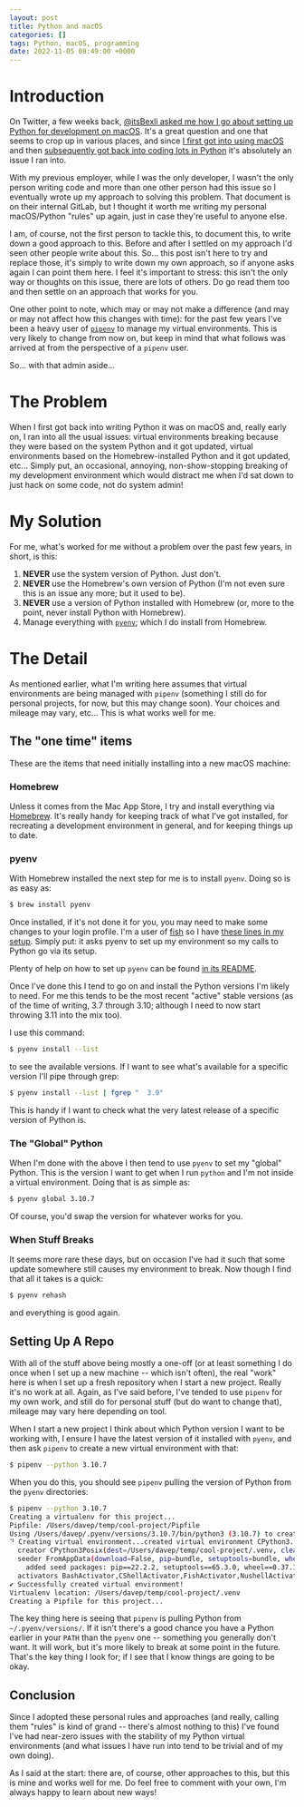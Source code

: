 ```yaml
---
layout: post
title: Python and macOS
categories: []
tags: Python, macOS, programming
date: 2022-11-05 08:49:00 +0000
---
```


# Introduction

On Twitter, a few weeks back, [@itsBexli asked me how I go about setting up
Python for development on
macOS](https://twitter.com/itsBexli/status/1577332548933500928). It's a
great question and one that seems to crop up in various places, and since [I
first got into using
macOS](/2015/06/27/my-first-couple-of-weeks-with-an-imac.html) and then
[subsequently got back into coding lots in
Python](/2017/12/12/on_to_something_new.html) it's absolutely an issue I ran
into.

With my previous employer, while I was the only developer, I wasn't the only
person writing code and more than one other person had this issue so I
eventually wrote up my approach to solving this problem. That document is on
their internal GitLab, but I thought it worth me writing my personal
macOS/Python "rules" up again, just in case they're useful to anyone else.

I am, of course, not the first person to tackle this, to document this, to
write down a good approach to this. Before and after I settled on my
approach I'd seen other people write about this. So... this post isn't here
to try and replace those, it's simply to write down my own approach, so if
anyone asks again I can point them here. I feel it's important to stress:
this isn't the only way or thoughts on this issue, there are lots of others.
Do go read them too and then settle on an approach that works for you.

One other point to note, which may or may not make a difference (and may or
may not affect how this changes with time): for the past few years I've been
a heavy user of [`pipenv`](https://pipenv.pypa.io/en/latest/) to manage my
virtual environments. This is very likely to change from now on, but keep in
mind that what follows was arrived at from the perspective of a `pipenv`
user.

So... with that admin aside...

# The Problem

When I first got back into writing Python it was on macOS and, really early
on, I ran into all the usual issues: virtual environments breaking because
they were based on the system Python and it got updated, virtual
environments based on the Homebrew-installed Python and it got updated,
etc... Simply put, an occasional, annoying, non-show-stopping breaking of my
development environment which would distract me when I'd sat down to just
hack on some code, not do system admin!

# My Solution

For me, what's worked for me without a problem over the past few years, in
short, is this:

1. **NEVER** use the system version of Python. Just don't.
2. **NEVER** use the Homebrew's own version of Python (I'm not even sure
   this is an issue any more; but it used to be).
3. **NEVER** use a version of Python installed with Homebrew (or, more to
   the point, never install Python with Homebrew).
4. Manage everything with [`pyenv`](https://github.com/pyenv/); which I do
   install from Homebrew.

# The Detail

As mentioned earlier, what I'm writing here assumes that virtual
environments are being managed with `pipenv` (something I still do for
personal projects, for now, but this may change soon). Your choices and
mileage may vary, etc... This is what works well for me.

## The "one time" items

These are the items that need initially installing into a new macOS machine:

### Homebrew

Unless it comes from the Mac App Store, I try and install everything via
[Homebrew](https://brew.sh/). It's really handy for keeping track of what
I've got installed, for recreating a development environment in general, and
for keeping things up to date.

### pyenv

With Homebrew installed the next step for me is to install `pyenv`. Doing so
is as easy as:

```sh
$ brew install pyenv
```

Once installed, if it's not done it for you, you may need to make some
changes to your login profile. I'm a user of [fish](https://fishshell.com)
so I have [these lines in my
setup](https://github.com/davep/fish/blob/efc77fd20c4bd2f36eb628730787924b6a56fcfd/conf.d/python.fish#L21-L25).
Simply put: it asks pyenv to set up my environment so my calls to Python go
via its setup.

Plenty of help on how to set up `pyenv` can be found [in its
README](https://github.com/pyenv/pyenv#installation).

Once I've done this I tend to go on and install the Python versions I'm
likely to need. For me this tends to be the most recent "active" stable
versions (as of the time of writing, 3.7 through 3.10; although I need to
now start throwing 3.11 into the mix too).

I use this command:

```sh
$ pyenv install --list
```

to see the available versions. If I want to see what's available for a
specific version I'll pipe through grep:

```sh
$ pyenv install --list | fgrep "  3.9"
```

This is handy if I want to check what the very latest release of a specific
version of Python is.

### The "Global" Python

When I'm done with the above I then tend to use `pyenv` to set my "global"
Python. This is the version I want to get when I run `python` and I'm not
inside a virtual environment. Doing that is as simple as:

```sh
$ pyenv global 3.10.7
```

Of course, you'd swap the version for whatever works for you.

### When Stuff Breaks

It seems more rare these days, but on occasion I've had it such that some
update somewhere still causes my environment to break. Now though I find
that all it takes is a quick:

```sh
$ pyenv rehash
```

and everything is good again.

## Setting Up A Repo

With all of the stuff above being mostly a one-off (or at least something I
do once when I set up a new machine -- which isn't often), the real "work"
here is when I set up a fresh repository when I start a new project. Really
it's no work at all. Again, as I've said before, I've tended to use `pipenv`
for my own work, and still do for personal stuff (but do want to change
that), mileage may vary here depending on tool.

When I start a new project I think about which Python version I want to be
working with, I ensure I have the latest version of it installed with
`pyenv`, and then ask `pipenv` to create a new virtual environment with
that:

```sh
$ pipenv --python 3.10.7
```

When you do this, you should see `pipenv` pulling the version of Python from
the `pyenv` directories:

```sh
$ pipenv --python 3.10.7
Creating a virtualenv for this project...
Pipfile: /Users/davep/temp/cool-project/Pipfile
Using /Users/davep/.pyenv/versions/3.10.7/bin/python3 (3.10.7) to create virtualenv...
⠙ Creating virtual environment...created virtual environment CPython3.10.7.final.0-64 in 795ms
  creator CPython3Posix(dest=/Users/davep/temp/cool-project/.venv, clear=False, no_vcs_ignore=False, global=False)
  seeder FromAppData(download=False, pip=bundle, setuptools=bundle, wheel=bundle, via=copy, app_data_dir=/Users/davep/Library/Application Support/virtualenv)
    added seed packages: pip==22.2.2, setuptools==65.3.0, wheel==0.37.1
  activators BashActivator,CShellActivator,FishActivator,NushellActivator,PowerShellActivator,PythonActivator
✔ Successfully created virtual environment!
Virtualenv location: /Users/davep/temp/cool-project/.venv
Creating a Pipfile for this project...
```

The key thing here is seeing that `pipenv` is pulling Python from
`~/.pyenv/versions/`. If it isn't there's a good chance you have a Python
earlier in your `PATH` than the `pyenv` one -- something you generally don't
want. It will work, but it's more likely to break at some point in the
future. That's the key thing I look for; if I see that I know things are
going to be okay.

## Conclusion

Since I adopted these personal rules and approaches (and really, calling
them "rules" is kind of grand -- there's almost nothing to this) I've found
I've had near-zero issues with the stability of my Python virtual
environments (and what issues I have run into tend to be trivial and of my
own doing).

As I said at the start: there are, of course, other approaches to this, but
this is mine and works well for me. Do feel free to comment with your own,
I'm always happy to learn about new ways!

[//]: # (2022-11-05-python-and-macos.md ends here)
